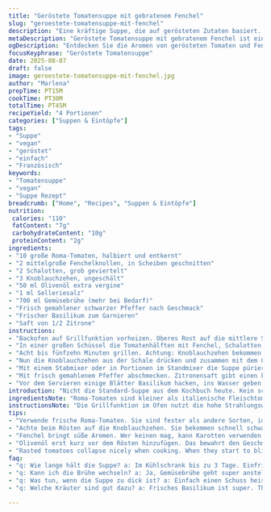 ```yaml
---
title: "Geröstete Tomatensuppe mit gebratenem Fenchel"
slug: "geroestete-tomatensuppe-mit-fenchel"
description: "Eine kräftige Suppe, die auf gerösteten Zutaten basiert. Statt der klassischen Tomaten nimmt man reife Roma-Tomaten und fügt Fenchel für eine subtile Süße hinzu. Zwiebeln werden durch Schalotten ersetzt, um milderen Geschmack zu erzielen. Die Röstaromen entstehen beim Grillen im Ofen, was der Suppe Tiefe verleiht. Hühnerbrühe kann durch Gemüsebrühe ersetzt werden - für eine vegane Alternative. Die Suppe wird vor dem Mixen kurz gekocht, um die Aromen zu verschmelzen und die Textur samtig zu machen. Abschmecken mit frisch gemahlenem Pfeffer und etwas Zitronensaft hebt die Frische hervor. Immer Augen und Nase auf, wenn die Haut der Tomaten aufplatzt, weiß ich, es ist Zeit zum Weiterverarbeiten."
metaDescription: "Geröstete Tomatensuppe mit gebratenem Fenchel ist ein überraschendes Gericht mit Röstaromen, ideal für Veganer und Liebhaber feiner Aromen"
ogDescription: "Entdecken Sie die Aromen von gerösteten Tomaten und Fenchel in dieser einzigartigen Suppe; ideal für das gemütliche Abendessen"
focusKeyphrase: "Geröstete Tomatensuppe"
date: 2025-08-07
draft: false
image: geroestete-tomatensuppe-mit-fenchel.jpg
author: "Marlena"
prepTime: PT15M
cookTime: PT30M
totalTime: PT45M
recipeYield: "4 Portionen"
categories: ["Suppen & Eintöpfe"]
tags:
- "Suppe"
- "vegan"
- "geröstet"
- "einfach"
- "Französisch"
keywords:
- "Tomatensuppe"
- "vegan"
- "Suppe Rezept"
breadcrumb: ["Home", "Recipes", "Suppen & Eintöpfe"]
nutrition: 
 calories: "110"
 fatContent: "7g"
 carbohydrateContent: "10g"
 proteinContent: "2g"
ingredients:
- "10 große Roma-Tomaten, halbiert und entkernt"
- "2 mittelgroße Fenchelknollen, in Scheiben geschnitten"
- "2 Schalotten, grob geviertelt"
- "3 Knoblauchzehen, ungeschält"
- "50 ml Olivenöl extra vergine"
- "1 ml Selleriesalz"
- "700 ml Gemüsebrühe (mehr bei Bedarf)"
- "Frisch gemahlener schwarzer Pfeffer nach Geschmack"
- "Frischer Basilikum zum Garnieren"
- "Saft von 1/2 Zitrone"
instructions:
- "Backofen auf Grillfunktion vorheizen. Oberes Rost auf die mittlere Schiene stellen, damit das Gemüse nicht zu nah an der Hitze liegt."
- "In einer großen Schüssel die Tomatenhälften mit Fenchel, Schalotten, Knoblauch, Olivenöl und Selleriesalz vermischen. Alles auf einem mit Backpapier ausgelegten Backblech verteilen. Nicht zu dicht, sonst dämpfen sie und rösten nicht."
- "Acht bis fünfzehn Minuten grillen. Achtung: Knoblauchzehen bekommen schnell schwarze Spitzen – rechtzeitig rausnehmen oder kontrollieren. Man erkennt die richtige Röstung daran, dass die Tomatenhaut schrumpft und vorne Blasen wirft, Fenchel wird goldgelb und etwas karamellisiert. Schalotten werden weich, Farbe bekommt man in Spitzen."
- "Nun die Knoblauchzehen aus der Schale drücken und zusammen mit dem Gemüse in einen großen Topf geben. Gemüsebrühe aufgießen, zum Kochen bringen. 15 Minuten köcheln lassen, oft umrühren, damit sich Röstaromen vom Boden lösen und Geschmack übertragen."
- "Mit einem Stabmixer oder in Portionen im Standmixer die Suppe pürieren. Warm, nicht heiß, mixen. Ergebnis soll samtig sein, keine Stückchen mehr. Falls zu dick, etwas Brühe oder Wasser einrühren. Schmeckt man am besten."
- "Mit frisch gemahlenem Pfeffer abschmecken. Zitronensaft gibt einen kleinen Säurekick, der das Süßliche der gerösteten Tomaten und Fenchel ausbalanciert. Salz eventuell nachwürzen, aber vorsichtig, Selleriesalz ist salzig."
- "Vor dem Servieren einige Blätter Basilikum hacken, ins Wasser geben oder als Garnitur über die Suppe streuen. Frischer Kräuterduft ist wichtig. Wer mag, kann noch ein Klecks Crème fraîche oder Joghurt dazugeben, falls nicht vegan. Alternativ Sesamsamen leicht anrösten und darüber streuen für mehr Crunch."
introduction: "Nicht die Standard-Suppe aus dem Kochbuch heute. Kein schnelles Mixen, sondern Röstaromen, die erst im Ofen entstehen. Fenchel statt Zwiebeln – ausprobiert und überrascht gewesen, wie seine Süße die Tomaten hebt. Schalotten bringen milde Tiefe. Der Wechsel von Hühner- zu Gemüsebrühe ist bewusst, damit auch Veganer schlemmen können oder bei Vorratsmangel. Und wer den frischen Geschmack kennt, weiß: leicht zitronig rundet ab. Immer auf die kleinen Zeichen achten – wenn die Tomatenhaut Blasen wirft, fängt der Geschmack an. Unbedingt ausprobieren, ohne Angst vor dem Grill im Ofen. Ein Spiel zwischen Textur, Aroma und Farbe. Das Ergebnis bleibt im Kopf."
ingredientsNote: "Roma-Tomaten sind kleiner als italienische Fleischtomaten, dafür kompakter und weniger wässrig – besser zum Rösten. Sollte keine vorhanden sein, gehen auch San Marzano oder andere feste Tomaten, wobei die Backzeit variiert. Fenchel gibt eine Anis-Note, wer das nicht mag, kann Karotten nehmen, aber weniger süß. Selleriesalz ist optional, kann durch normales Meersalz ersetzt werden; allerdings verleiht es einen herben Geschmack, den ich persönlich gerne mag. Knoblauch ungeschält rösten mildert die Schärfe, die sonst zu dominant ausfallen würde. Bei Gemüsebrühe auf Selbstgemachte setzen, wenn möglich. Frisch gehacktes Basilikum schmeckt besser als getrocknet, und Zitronensaft ist jederzeit austauschbar gegen Weißweinessig, je nach Geschmack. Olivenöl sollte kalt gepresst und nicht zu herb sein, ansonsten bittert es im Backofen. Kleiner Trick: das Öl erst kurz vor dem Rösten hinzufügen, so verbrennt es nicht so schnell und bleibt aromatisch."
instructionsNote: "Die Grillfunktion im Ofen nutzt die hohe Strahlungswärme von oben – dadurch karamellisieren Gemüsestücke schneller als bei Ober-/Unterhitze. Wichtig, dass das Rost nicht zu nah an Heizstrippe hängt, sonst verbrennt das Gemüse außen, innen bleibt es roh. Beim Rösten gut umrühren oder plattdrücken, damit alles nach und nach gleichmäßig Farbe zieht. Die angebrannten Stellen geben später eine vielschichtige Note, die ich nicht wegwerfe – besser zu viel Röstaroma als zu wenig. Beim Pürieren auf Temperatur achten: zu heiß macht Mixer kaputt und spritzt. Außerdem verliert man feine Aromen, wenn es zu lange kocht. Myers Tipp: Suppe lieber mit etwas weniger Brühe mixen, und nachher mit Flüssigkeit strecken, so bleibt die Konsistenz besser kontrollierbar. Zitronensaft oder Essig nach dem Mixen hinzufügen, nie vorher hinein, sonst kippen die Aromen. Sollte die Suppe zu dick sein, hilft ein Schuss heißes Wasser. Zu dünn – einfach längere Kochzeit. Dazu ist Geduld gefragt, keine Angst vor kleinen Bläschen auf der Oberfläche – das sagt mir, dass die Sauce durchgezogen ist. Abschmecken mit Pfeffer nicht vergessen; manchmal genügt weniger Salz, wenn die Brühe gut gewürzt ist."
tips:
- "Verwende frische Roma-Tomaten. Sie sind fester als andere Sorten, ideal zum Rösten. San Marzano geht auch, aber die Backzeit muss dann angepasst werden."
- "Achte beim Rösten auf die Knoblauchzehen. Sie bekommen schnell schwarze Spitzen. Immer wieder kontrollieren und rechtzeitig herausnehmen."
- "Fenchel bringt süße Aromen. Wer keinen mag, kann Karotten verwenden. Die Süße wird anders, aber auch lecker. Einfach weniger nehmen."
- "Olivenöl erst kurz vor dem Rösten hinzufügen. Das bewahrt den Geschmack. Es darf nicht verbrennen. Kaltpressung ist wichtig. Bittere Öle vermeiden."
- "Rasted tomatoes collapse nicely when cooking. When they start to blister, it's a good sign. Take a breath and enjoy the aroma."
faq:
- "q: Wie lange hält die Suppe? a: Im Kühlschrank bis zu 3 Tage. Einfrieren geht auch. Portionen abfüllen, gutes Aroma bleibt. Tauen über Nacht im Kühlschrank."
- "q: Kann ich die Brühe wechseln? a: Ja, Gemüsebrühe geht super anstelle von Hühnerbrühe. Wer es kräftiger mag, kann es auch selbst machen."
- "q: Was tun, wenn die Suppe zu dick ist? a: Einfach einen Schuss heisses Wasser rein. Rühren und prüfen. Zu dünn? Länger köcheln lassen."
- "q: Welche Kräuter sind gut dazu? a: Frisches Basilikum ist super. Thymian passt auch, für mehr Tiefe im Geschmack. Oder Petersilie, wenn's frisch sein soll."

---
```

